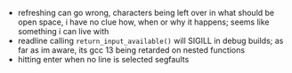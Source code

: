 + refreshing can go wrong, characters being left over in what should be open space,
i have no clue how, when or why it happens; seems like something i can live with
+ readline calling `return_input_available()` will SIGILL in debug builds;
as far as im aware, its gcc 13 being retarded on nested functions
+ hitting enter when no line is selected segfaults
